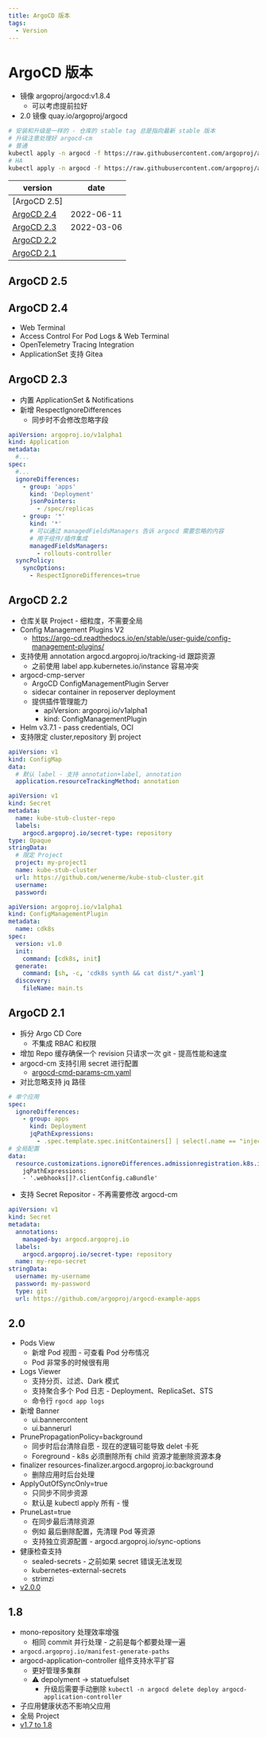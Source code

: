 ```yaml
---
title: ArgoCD 版本
tags:
  - Version
---
```


# ArgoCD 版本

- 镜像 argoproj/argocd:v1.8.4
  - 可以考虑提前拉好
- 2.0 镜像 quay.io/argoproj/argocd

```bash
# 安装和升级是一样的 - 仓库的 stable tag 总是指向最新 stable 版本
# 升级注意处理好 argocd-cm
# 普通
kubectl apply -n argocd -f https://raw.githubusercontent.com/argoproj/argo-cd/stable/manifests/install.yaml
# HA
kubectl apply -n argocd -f https://raw.githubusercontent.com/argoproj/argo-cd/stable/manifests/ha/install.yaml
```

| version      | date       |
| ------------ | ---------- |
| [ArgoCD 2.5] |  |
| [ArgoCD 2.4] | 2022-06-11 |
| [ArgoCD 2.3] | 2022-03-06 |
| [ArgoCD 2.2] |
| [ArgoCD 2.1] |

[argocd 2.4]: #argocd-24
[argocd 2.3]: #argocd-23
[argocd 2.2]: #argocd-22
[argocd 2.1]: #argocd-21

## ArgoCD 2.5
## ArgoCD 2.4

- Web Terminal
- Access Control For Pod Logs & Web Terminal
- OpenTelemetry Tracing Integration
- ApplicationSet 支持 Gitea

## ArgoCD 2.3

- 内置 ApplicationSet & Notifications
- 新增 RespectIgnoreDifferences
  - 同步时不会修改忽略字段

```yaml
apiVersion: argoproj.io/v1alpha1
kind: Application
metadata:
  #...
spec:
  #...
  ignoreDifferences:
    - group: 'apps'
      kind: 'Deployment'
      jsonPointers:
        - /spec/replicas
    - group: '*'
      kind: '*'
      # 可以通过 managedFieldsManagers 告诉 argocd 需要忽略的内容
      # 用于组件/插件集成
      managedFieldsManagers:
        - rollouts-controller
  syncPolicy:
    syncOptions:
      - RespectIgnoreDifferences=true
```

## ArgoCD 2.2

- 仓库关联 Project - 细粒度，不需要全局
- Config Management Plugins V2
  - https://argo-cd.readthedocs.io/en/stable/user-guide/config-management-plugins/
- 支持使用 annotation argocd.argoproj.io/tracking-id 跟踪资源
  - 之前使用 label app.kubernetes.io/instance 容易冲突
- argocd-cmp-server
  - ArgoCD ConfigManagementPlugin Server
  - sidecar container in reposerver deployment
  - 提供插件管理能力
    - apiVersion: argoproj.io/v1alpha1
    - kind: ConfigManagementPlugin
- Helm v3.7.1 - pass credentials, OCI
- 支持限定 cluster,repository 到 project

```yaml
apiVersion: v1
kind: ConfigMap
data:
  # 默认 label - 支持 annotation+label, annotation
  application.resourceTrackingMethod: annotation
```

```yaml
apiVersion: v1
kind: Secret
metadata:
  name: kube-stub-cluster-repo
  labels:
    argocd.argoproj.io/secret-type: repository
type: Opaque
stringData:
  # 限定 Project
  project: my-project1
  name: kube-stub-cluster
  url: https://github.com/wenerme/kube-stub-cluster.git
  username:
  password:
```

```yaml title="ConfigManagementPlugin"
apiVersion: argoproj.io/v1alpha1
kind: ConfigManagementPlugin
metadata:
  name: cdk8s
spec:
  version: v1.0
  init:
    command: [cdk8s, init]
  generate:
    command: [sh, -c, 'cdk8s synth && cat dist/*.yaml']
  discovery:
    fileName: main.ts
```

## ArgoCD 2.1

- 拆分 Argo CD Core
  - 不集成 RBAC 和权限
- 增加 Repo 缓存确保一个 revision 只请求一次 git - 提高性能和速度
- argocd-cm 支持引用 secret 进行配置
  - [argocd-cmd-params-cm.yaml](https://argoproj.github.io/argo-cd/operator-manual/argocd-cmd-params-cm.yaml)
- 对比忽略支持 jq 路径

```yaml
# 单个应用
spec:
  ignoreDifferences:
    - group: apps
      kind: Deployment
      jqPathExpressions:
        - .spec.template.spec.initContainers[] | select(.name == "injected-init-container")
# 全局配置
data:
  resource.customizations.ignoreDifferences.admissionregistration.k8s.io_MutatingWebhookConfiguration: |
    jqPathExpressions:
    - '.webhooks[]?.clientConfig.caBundle'
```

- 支持 Secret Repositor - 不再需要修改 argocd-cm

```yaml
apiVersion: v1
kind: Secret
metadata:
  annotations:
    managed-by: argocd.argoproj.io
  labels:
    argocd.argoproj.io/secret-type: repository
  name: my-repo-secret
stringData:
  username: my-username
  password: my-password
  type: git
  url: https://github.com/argoproj/argocd-example-apps
```

## 2.0

- Pods View
  - 新增 Pod 视图 - 可查看 Pod 分布情况
  - Pod 非常多的时候很有用
- Logs Viewer
  - 支持分页、过滤、Dark 模式
  - 支持聚合多个 Pod 日志 - Deployment、ReplicaSet、STS
  - 命令行 `rgocd app logs`
- 新增 Banner
  - ui.bannercontent
  - ui.bannerurl
- PrunePropagationPolicy=background
  - 同步时后台清除自愿 - 现在的逻辑可能导致 delet 卡死
  - Foreground - k8s 必须删除所有 child 资源才能删除资源本身
- finalizer resources-finalizer.argocd.argoproj.io:background
  - 删除应用时后台处理
- ApplyOutOfSyncOnly=true
  - 只同步不同步资源
  - 默认是 kubectl apply 所有 - 慢
- PruneLast=true
  - 在同步最后清除资源
  - 例如 最后删除配置，先清理 Pod 等资源
  - 支持独立资源配置 - argocd.argoproj.io/sync-options
- 健康检查支持
  - sealed-secrets - 之前如果 secret 错误无法发现
  - kubernetes-external-secrets
  - strimzi
- [v2.0.0](https://github.com/argoproj/argo-cd/releases/tag/v2.0.0)

## 1.8

- mono-repository 处理效率增强
  - 相同 commit 并行处理 - 之前是每个都要处理一遍
- `argocd.argoproj.io/manifest-generate-paths`
- argocd-application-controller 组件支持水平扩容
  - 更好管理多集群
  - ⚠️ depolyment -> statuefulset
    - 升级后需要手动删除 `kubectl -n argocd delete deploy argocd-application-controller`
- 子应用健康状态不影响父应用
- 全局 Project
- [v1.7 to 1.8](https://argoproj.github.io/argo-cd/operator-manual/upgrading/1.7-1.8/)
